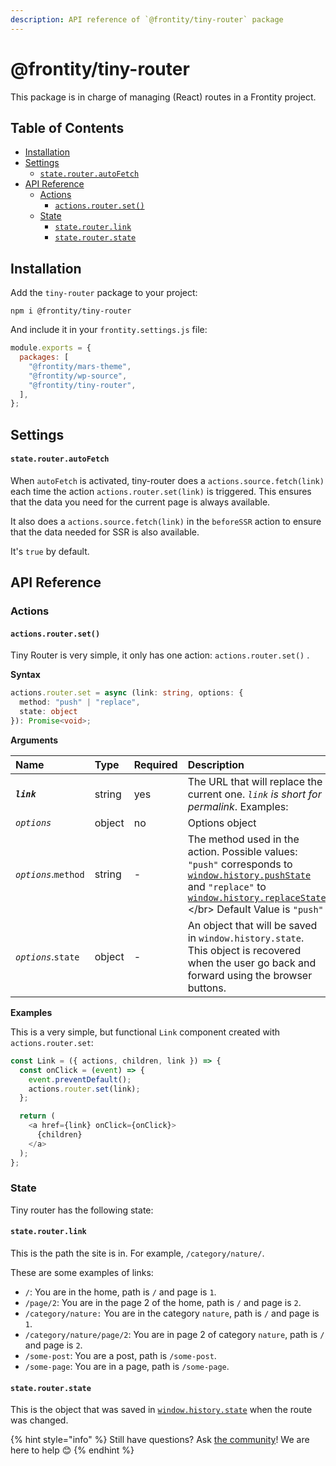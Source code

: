```yaml
---
description: API reference of `@frontity/tiny-router` package
---
```


# @frontity/tiny-router

This package is in charge of managing \(React\) routes in a Frontity project.

## Table of Contents

* [Installation](tiny-router.md#installation)
* [Settings](tiny-router.md#settings)
  * [`state.router.autoFetch`](tiny-router.md#state-router-autofetch)
* [API Reference](tiny-router.md#api-reference)
  * [Actions](tiny-router.md#actions)
    * [`actions.router.set()`](tiny-router.md#actions-router-set)
  * [State](tiny-router.md#state)
    * [`state.router.link`](tiny-router.md#state-router-link)
    * [`state.router.state`](tiny-router.md#state-router-state)

## Installation

Add the `tiny-router` package to your project:

```text
npm i @frontity/tiny-router
```

And include it in your `frontity.settings.js` file:

```javascript
module.exports = {
  packages: [
    "@frontity/mars-theme",
    "@frontity/wp-source",
    "@frontity/tiny-router",
  ],
};
```

## Settings

#### `state.router.autoFetch`

When `autoFetch` is activated, tiny-router does a `actions.source.fetch(link)` each time the action `actions.router.set(link)` is triggered. This ensures that the data you need for the current page is always available.

It also does a `actions.source.fetch(link)` in the `beforeSSR` action to ensure that the data needed for SSR is also available.

It's `true` by default.

## API Reference

### Actions

#### `actions.router.set()`

Tiny Router is very simple, it only has one action: `actions.router.set()` .

**Syntax**

```typescript
actions.router.set = async (link: string, options: {
  method: "push" | "replace",
  state: object
}): Promise<void>;
```

**Arguments**

| Name | Type | Required | Description |
| :--- | :--- | :--- | :--- |
| _**`link`**_ | string | yes | The URL that will replace the current one. _`link` is short for permalink_.   Examples: |
| _`options`_ | object | no | Options object |
| _`options`_.`method` | string | - | The method used in the action. Possible values: `"push"` corresponds to [`window.history.pushState`](https://developer.mozilla.org/en-US/docs/Web/API/History/pushState) and `"replace"` to [`window.history.replaceState`](https://developer.mozilla.org/en-US/docs/Web/API/History/replaceState) &lt;/br&gt; Default Value is `"push"` |
| _`options`_.`state` | object | - | An object that will be saved in `window.history.state`. This object is recovered when the user go back and forward using the browser buttons. |

**Examples**

This is a very simple, but functional `Link` component created with `actions.router.set`:

```javascript
const Link = ({ actions, children, link }) => {
  const onClick = (event) => {
    event.preventDefault();
    actions.router.set(link);
  };

  return (
    <a href={link} onClick={onClick}>
      {children}
    </a>
  );
};
```

### State

Tiny router has the following state:

#### `state.router.link`

This is the path the site is in. For example, `/category/nature/`.

These are some examples of links:

* `/`: You are in the home, path is `/` and page is `1`.
* `/page/2`: You are in the page 2 of the home, path is `/` and page is `2`.
* `/category/nature:` You are in the category `nature`, path is `/` and page is `1`.
* `/category/nature/page/2`: You are in page 2 of category `nature`, path is `/` and page is `2`.
* `/some-post`: You are a post, path is `/some-post`.
* `/some-page`: You are in a page, path is `/some-page`.

#### `state.router.state`

This is the object that was saved in [`window.history.state`](https://developer.mozilla.org/en-US/docs/Web/API/History/state) when the route was changed.

{% hint style="info" %}
Still have questions? Ask [the community](https://community.frontity.org/)! We are here to help 😊
{% endhint %}


